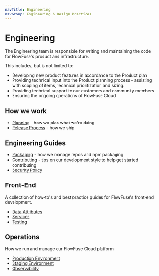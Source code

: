 ```yaml
---
navTitle: Engineering
navGroup: Engineering & Design Practices
---
```


# Engineering

The Engineering team is responsible for writing and maintaining the code for
FlowFuse's product and infrastructure.

This includes, but is not limited to:

 - Developing new product features in accordance to the Product plan
 - Providing technical input into the Product planning process - assisting with
   scoping of items, technical prioritization and sizing.
 - Providing technical support to our customers and community members
 - Ensuring the ongoing operations of FlowFuse Cloud


## How we work

- [Planning](./releases/planning.md) - how we plan what we're doing
- [Release Process](./releases/process.md) - how we ship


## Engineering Guides

- [Packaging](../development/how-we-work/packaging.md) - how we manage repos and npm packaging
- [Contributing](../development/how-we-work/contributing.md) - tips on our development style to help get started contributing
- [Security Policy](../development/how-we-work/security.md)

## Front-End

A collection of how-to's and best practice guides for FlowFuse's front-end development.

- [Data Attributes](./frontend/data-attributes.md)
- [Services](./frontend/services.md)
- [Testing](./frontend/testing.md)

## Operations

How we run and manage our FlowFuse Cloud platform

- [Production Environment](../development/how-we-work/production.md)
- [Staging Environment](../development/how-we-work/staging.md)
- [Observability](../development/observability.md)
